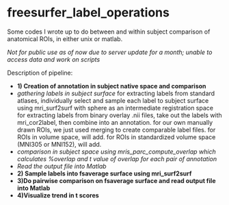# freesurfer_label_operations
Some codes I wrote up to do between and within subject comparison of anatomical ROIs, in either unix or matlab. 

*Not for public use as of now due to server update for a month; unable to access data and work on scripts* 

Description of pipeline:
* **1) Creation of annotation in subject native space and comparison**
 * *gathering labels in subject surface*  for extracting labels from standard atlases, individually select and sample each label to subject surface using mri_surf2surf with sphere as an intermediate registration space  for extracting labels from binary overlay .nii files, take out the labels with mri_cor2label, then combine into an annotation.  for our own manually drawn ROIs, we just used merging to create comparable label files.  for ROIs in volume space, will add.  for ROIs in standardized volume space (MNI305 or MNI152), will add.
  * *comparison in subject space using mris_parc_compute_overlap which calculates %overlap and t value of overlap for each pair of annotation*
 * *Read the output file into Matlab*
* **2) Sample labels into fsaverage surface using mri_surf2surf**
*  **3)Do pairwise comparison on fsaverage surface and read output file into Matlab**
*  **4)Visualize trend in t scores**


    
